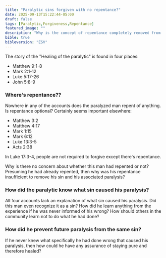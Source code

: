 ```yaml
---
title: "Paralytic sins forgiven with no repentance?"
date: 2025-09-13T15:22:44-05:00
draft: false
tags: [Paralytic,Forgiveness,Repentance]
featured_image: ""
description: "Why is the concept of repentance completely removed from the healing of the paralytic story? Why is a sin egregious enough to cause paralysis not identified so it can be avoided?"
bible: true
bibleversion: "ESV"
---
```


The story of the "Healing of the paralytic" is found in four places:

- Matthew 9:1-8
- Mark 2:1-12
- Luke 5:17-26
- John 5:8-9

### Where's repentance??

Nowhere in any of the accounts does the paralyzed man repent of anything. Is repentance optional? Certainly seems important elsewhere:

- Matthew 3:2
- Matthew 4:17
- Mark 1:15
- Mark 6:12
- Luke 13:3-5
- Acts 2:38

In Luke 17:3-4, people are not required to forgive except there's repentance.

Why is there no concern about whether this man had repented or not? Presuming he had already repented, then why was his repentance insufficient to remove his sin and his associated paralysis?

### How did the paralytic know what sin caused his paralysis?

All four accounts lack an explanation of what sin caused his paralysis. Did this man even recognize it as a sin? How did he learn anything from the experience if he was never informed of his wrong?  How should others in the community learn not to do what he had done?

### How did he prevent future paralysis from the same sin?

If he never knew what specifically he had done wrong that caused his paralysis, then how could he have any assurance of staying pure and therefore healed?